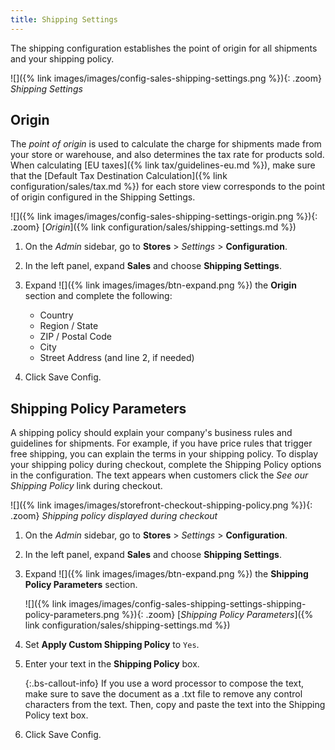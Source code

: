 ```yaml
---
title: Shipping Settings
---
```


The shipping configuration establishes the point of origin for all shipments and your shipping policy.

![]({% link images/images/config-sales-shipping-settings.png %}){: .zoom}
_Shipping Settings_

## Origin

The _point of origin_ is used to calculate the charge for shipments made from your store or warehouse, and also determines the tax rate for products sold. When calculating [EU taxes]({% link tax/guidelines-eu.md %}), make sure that the [Default Tax Destination Calculation]({% link configuration/sales/tax.md %}) for each store view corresponds to the point of origin configured in the Shipping Settings.

![]({% link images/images/config-sales-shipping-settings-origin.png %}){: .zoom}
[*Origin*]({% link configuration/sales/shipping-settings.md %})

1. On the _Admin_ sidebar, go to **Stores** > _Settings_ > **Configuration**.

1. In the left panel, expand **Sales** and choose **Shipping Settings**.

1. Expand ![]({% link images/images/btn-expand.png %}) the **Origin** section and complete the following:

   * Country
   * Region / State
   * ZIP / Postal Code
   * City
   * Street Address (and line 2, if needed)

1. Click <span class="btn">Save Config</span>.

## Shipping Policy Parameters

A shipping policy should explain your company's business rules and guidelines for shipments. For example, if you have price rules that trigger free shipping, you can explain the terms in your shipping policy. To display your shipping policy during checkout, complete the Shipping Policy options in the configuration. The text appears when customers click the _See our Shipping Policy_ link during checkout.

![]({% link images/images/storefront-checkout-shipping-policy.png %}){: .zoom}
*Shipping policy displayed during checkout*

1. On the _Admin_ sidebar, go to **Stores** > _Settings_ > **Configuration**.

1. In the left panel, expand **Sales** and choose **Shipping Settings**.

1. Expand ![]({% link images/images/btn-expand.png %}) the **Shipping Policy Parameters** section.

   ![]({% link images/images/config-sales-shipping-settings-shipping-policy-parameters.png %}){: .zoom}
   [*Shipping Policy Parameters*]({% link configuration/sales/shipping-settings.md %})

1. Set **Apply Custom Shipping Policy** to `Yes`.

1. Enter your text in the **Shipping Policy** box.

   {:.bs-callout-info}
   If you use a word processor to compose the text, make sure to save the document as a .txt file to remove any control characters from the text. Then, copy and paste the text into the Shipping Policy text box.

1. Click <span class="btn">Save Config</span>.